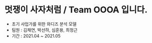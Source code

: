 # 멋쟁이 사자처럼 / Team OOOA 입니다.
* 초기 사업가를 위한 와디즈 분석 모델
* 팀원 : 김채연, 박선하, 심훈용, 최정근
* 기간 : 2021.04 ~ 2021.05
